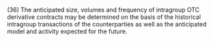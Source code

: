 (36) The anticipated size, volumes and frequency of intragroup OTC derivative contracts may be determined on the basis of the historical intragroup transactions of the counterparties as well as the anticipated model and activity expected for the future.